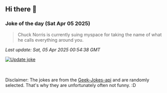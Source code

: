 ## Hi there 👋

### Joke of the day (Sat Apr 05 2025)
<!-- joke -->
>Chuck Norris is currently suing myspace for taking the name of what he calls everything around you.
<!-- /joke -->

*Last update: Sat, 05 Apr 2025 00:54:38 GMT*

[![Update joke](https://github.com/nclskfm/nclskfm/actions/workflows/joke.yml/badge.svg)](https://github.com/nclskfm/nclskfm/actions/workflows/joke.yml)

<br><br>
Disclaimer: The jokes are from the [Geek-Jokes-api](https://github.com/sameerkumar18/geek-joke-api) and are randomly selected. That's why they are unfortunately often not funny. :D
